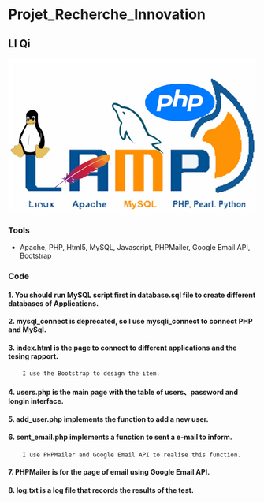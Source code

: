# Projet_Recherche_Innovation

## LI Qi

![image](https://github.com/LickyQi/Projet_Recherche_Innovation/blob/master/LAMP.jpg)

### Tools  
- Apache, PHP, Html5, MySQL, Javascript, PHPMailer, Google Email API, Bootstrap

### Code 

#### 1. You should run MySQL script first in **database.sql** file to create different databases of Applications.
#### 2. mysql_connect is deprecated, so I use mysqli_connect to connect PHP and MySql.
#### 3. **index.html** is the page to connect to different applications and the tesing rapport.
        I use the Bootstrap to design the item.
#### 4. **users.php**  is the main page with the table of users、password and longin interface.
#### 5. **add_user.php** implements the function to add a new user.
#### 6. **sent_email.php** implements a function to sent a e-mail to inform.
        I use PHPMailer and Google Email API to realise this function.
#### 7. **PHPMailer** is for the page of email using Google Email API.
#### 8. **log.txt** is a log file that records the results of the test.
